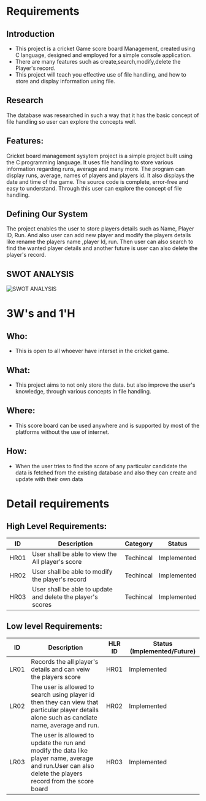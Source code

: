 # Requirements
## Introduction
 * This project is a cricket Game score board Management, created using C language, designed and employed for a simple console application.
 * There are many features such as create,search,modify,delete the Player's record.
 * This project will teach you effective use of file handling, and how to store and display information using file.

## Research

The database was researched in such a way that it has the basic concept of file handling so user can explore the concepts well.

## Features:
Cricket board management sysytem  project is a simple project built using the C programming language. It uses file handling to store various information regarding runs, average and many more. The program can display runs, average, names of players and players id. It also displays the date and time of the game. The source code is complete, error-free and easy to understand. Through this user can explore the concept of file handling.

## Defining Our System

The project enables the user to store players details such as Name, Player ID, Run.
And also user can add new player and modify the  players details like rename the players name ,player Id, run. Then user can also search to find the wanted player details and another future is user can also delete the player's record.

## SWOT ANALYSIS
![SWOT ANALYSIS](https://github.com/12345292/Cricket-Board-Management-System/blob/main/1_Requirements/SWOT.png)

# 3W&#39;s and 1&#39;H

## Who:
* This is open to all whoever have interset in the cricket game.

## What:
* This project aims to not only store the data. but also improve the user's knowledge, through various concepts in file handling.
 
## Where:
* This score board  can be used anywhere and is supported by most of the platforms without the use of internet.

## How:
* When the user tries to find the score of any particular candidate the data is fetched from the existing database and also they can create and update with their own data

# Detail requirements

## High Level Requirements: 
| ID | Description | Category | Status | 
| ----- | ----- | ------- | ---------|
| HR01 | User shall be able to view the All player's score | Techincal | Implemented | 
| HR02 | User shall be able to modify the player's record | Techincal | Implemented|
| HR03 | User shall be able to update and delete the player's scores | Techincal | Implemented |

##  Low level Requirements:
 
| ID | Description | HLR ID | Status (Implemented/Future) |
| ------ | --------- | ------ | ----- |
| LR01 | Records the all player's details and can veiw the players score  | HR01 | Implemented |
| LR02 | The user is allowed to search using player id then they can view that particular player details alone such as candiate name, average and run. | HR02 | Implemented |
| LR03 | The user is allowed to update the run and modify the data like player name, average and run.User can also delete the players record from the score board| HR03 | Implemented|




